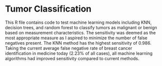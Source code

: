 # Tumor Classification

This R file contains code to test machine learning models including KNN, decision trees, and random forest to classify tumors as malignant or benign based on measurement characteristics. The sensitivity was deemed as the most appropriate measure as I aspired to minimize the number of false negatives present. The KNN method has the highest sensitivity of 0.986. Taking the current average false negative rate of breast cancer identification in medicine today (2.23% of all cases), all machine learning algorithms had improved sensitivity compared to current methods.
